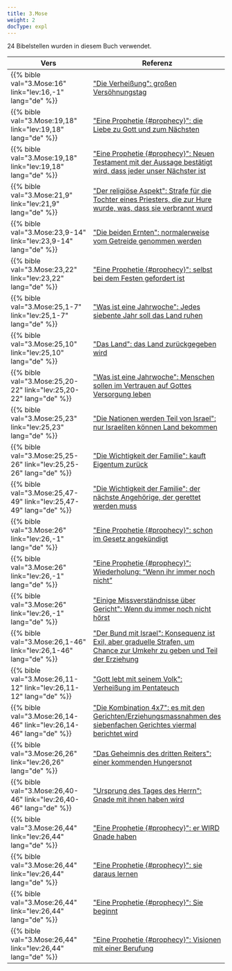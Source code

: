 ```yaml
---
title: 3.Mose
weight: 2
docType: expl
---
```


24 Bibelstellen wurden in diesem Buch verwendet.

| Vers | Referenz |
|-------|-----------|
| {{% bible val="3.Mose:16" link="lev:16,-1" lang="de" %}} | ["Die Verheißung": großen Versöhnungstag](../exampleSite/content/expl/../expl/bible/daniel/the-70-year-weeks#1bc2) |
| {{% bible val="3.Mose:19,18" link="lev:19,18" lang="de" %}} | ["Eine Prophetie {#prophecy}": die Liebe zu Gott und zum Nächsten](../exampleSite/content/expl/../expl/background/literature/the-book-of-revelation-how-to-read-it#prophecy) |
| {{% bible val="3.Mose:19,18" link="lev:19,18" lang="de" %}} | ["Eine Prophetie {#prophecy}": Neuen Testament mit der Aussage bestätigt wird, dass jeder unser Nächster ist](../exampleSite/content/expl/../expl/background/literature/the-book-of-revelation-how-to-read-it#prophecy) |
| {{% bible val="3.Mose:21,9" link="lev:21,9" lang="de" %}} | ["Der religiöse Aspekt": Strafe für die Tochter eines Priesters, die zur Hure wurde, was, dass sie verbrannt wurd](../exampleSite/content/expl/../expl/content/harlot/who-is-the-harlot-babylon-part-2#e96e) |
| {{% bible val="3.Mose:23,9-14" link="lev:23,9-14" lang="de" %}} | ["Die beiden Ernten": normalerweise vom Getreide genommen werden](../exampleSite/content/expl/../expl/content/harvest/gods-army-and-the-seven-angels#45b1) |
| {{% bible val="3.Mose:23,22" link="lev:23,22" lang="de" %}} | ["Eine Prophetie {#prophecy}": selbst bei dem Festen gefordert ist](../exampleSite/content/expl/../expl/background/literature/the-book-of-revelation-how-to-read-it#prophecy) |
| {{% bible val="3.Mose:25,1-7" link="lev:25,1-7" lang="de" %}} | ["Was ist eine Jahrwoche": Jedes siebente Jahr soll das Land ruhen](../exampleSite/content/expl/../expl/bible/daniel/the-70-year-weeks#f6e6) |
| {{% bible val="3.Mose:25,10" link="lev:25,10" lang="de" %}} | ["Das Land": das Land zurückgegeben wird](../exampleSite/content/expl/../expl/background/israel/the-role-of-family-in-the-bible#5938) |
| {{% bible val="3.Mose:25,20-22" link="lev:25,20-22" lang="de" %}} | ["Was ist eine Jahrwoche": Menschen sollen im Vertrauen auf Gottes Versorgung leben](../exampleSite/content/expl/../expl/bible/daniel/the-70-year-weeks#f6e6) |
| {{% bible val="3.Mose:25,23" link="lev:25,23" lang="de" %}} | ["Die Nationen werden Teil von Israel": nur Israeliten können Land bekommen](../exampleSite/content/expl/../expl/background/israel/the-remnant-of-israel#1c50) |
| {{% bible val="3.Mose:25,25-26" link="lev:25,25-26" lang="de" %}} | ["Die Wichtigkeit der Familie": kauft Eigentum zurück](../exampleSite/content/expl/../expl/background/israel/the-role-of-family-in-the-bible#7234) |
| {{% bible val="3.Mose:25,47-49" link="lev:25,47-49" lang="de" %}} | ["Die Wichtigkeit der Familie": der nächste Angehörige, der gerettet werden muss](../exampleSite/content/expl/../expl/background/israel/the-role-of-family-in-the-bible#7234) |
| {{% bible val="3.Mose:26" link="lev:26,-1" lang="de" %}} | ["Eine Prophetie {#prophecy}": schon im Gesetz angekündigt ](../exampleSite/content/expl/../expl/background/literature/the-book-of-revelation-how-to-read-it#prophecy) |
| {{% bible val="3.Mose:26" link="lev:26,-1" lang="de" %}} | ["Eine Prophetie {#prophecy}": Wiederholung: “Wenn ihr immer noch nicht”](../exampleSite/content/expl/../expl/background/literature/the-book-of-revelation-how-to-read-it#prophecy) |
| {{% bible val="3.Mose:26" link="lev:26,-1" lang="de" %}} | ["Einige Missverständnisse über Gericht": Wenn du immer noch nicht hörst](../exampleSite/content/expl/../expl/topics/others/judgment-in-the-book-of-revelation#6f5c) |
| {{% bible val="3.Mose:26,1-46" link="lev:26,1-46" lang="de" %}} | ["Der Bund mit Israel": Konsequenz ist Exil, aber graduelle Strafen, um Chance zur Umkehr zu geben und Teil der Erziehung](../exampleSite/content/expl/../expl/background/israel/gods-covenant#521d) |
| {{% bible val="3.Mose:26,11-12" link="lev:26,11-12" lang="de" %}} | ["Gott lebt mit seinem Volk": Verheißung im Pentateuch](../exampleSite/content/expl/../expl/content/paradise/the-new-jerusalem#f42c) |
| {{% bible val="3.Mose:26,14-46" link="lev:26,14-46" lang="de" %}} | ["Die Kombination 4x7": es mit den Gerichten/Erziehungsmassnahmen des siebenfachen Gerichtes viermal berichtet wird](../exampleSite/content/expl/../expl/background/structure/the-use-of-numbers-in-the-book-of-revelation#1ee7) |
| {{% bible val="3.Mose:26,26" link="lev:26,26" lang="de" %}} | ["Das Geheimnis des dritten Reiters": einer kommenden Hungersnot](../exampleSite/content/expl/../expl/content/seals/the-mystery-of-the-four-horse-men#3bc5) |
| {{% bible val="3.Mose:26,40-46" link="lev:26,40-46" lang="de" %}} | ["Ursprung des Tages des Herrn": Gnade mit ihnen haben wird](../exampleSite/content/expl/../expl/background/israel/the-day-of-the-lord#4fec) |
| {{% bible val="3.Mose:26,44" link="lev:26,44" lang="de" %}} | ["Eine Prophetie {#prophecy}": er WIRD Gnade haben](../exampleSite/content/expl/../expl/background/literature/the-book-of-revelation-how-to-read-it#prophecy) |
| {{% bible val="3.Mose:26,44" link="lev:26,44" lang="de" %}} | ["Eine Prophetie {#prophecy}": sie daraus lernen](../exampleSite/content/expl/../expl/background/literature/the-book-of-revelation-how-to-read-it#prophecy) |
| {{% bible val="3.Mose:26,44" link="lev:26,44" lang="de" %}} | ["Eine Prophetie {#prophecy}": Sie beginnt](../exampleSite/content/expl/../expl/background/literature/the-book-of-revelation-how-to-read-it#prophecy) |
| {{% bible val="3.Mose:26,44" link="lev:26,44" lang="de" %}} | ["Eine Prophetie {#prophecy}": Visionen mit einer Berufung](../exampleSite/content/expl/../expl/background/literature/the-book-of-revelation-how-to-read-it#prophecy) |
